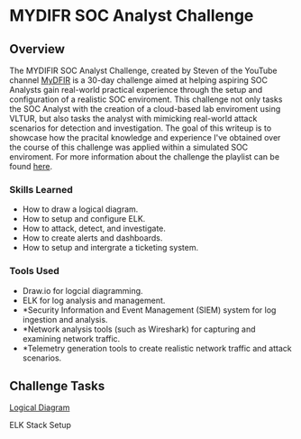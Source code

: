 # MYDIFR SOC Analyst Challenge

## Overview

The MYDIFIR SOC Analyst Challenge, created by Steven of the YouTube channel <a href="https://www.youtube.com/@MyDFIR">MyDFIR</a> is a 30-day challenge aimed at helping aspiring SOC Analysts gain real-world practical experience through the setup and configuration of a realistic SOC enviroment. This challenge not only tasks the SOC Analyst with the creation of a cloud-based lab enviroment using VLTUR, but also tasks the analyst with mimicking real-world attack scenarios for detection and investigation. The goal of this writeup is to showcase how the pracital knowledge and experience I've obtained over the course of this challenge was applied within a simulated SOC enviroment. For more information about the challenge the playlist can be found <a href="https://www.youtube.com/watch?v=W3ExS2m6B24&list=PLG6KGSNK4PuBb0OjyDIdACZnb8AoNBeq6&index=1">here</a>.  

### Skills Learned

- How to draw a logical diagram.
- How to setup and configure ELK.
- How to attack, detect, and investigate.
- How to create alerts and dashboards.
- How to setup and intergrate a ticketing system.

### Tools Used

- Draw.io for logcial diagramming.
- ELK for log analysis and management.
- *Security Information and Event Management (SIEM) system for log ingestion and analysis.
- *Network analysis tools (such as Wireshark) for capturing and examining network traffic.
- *Telemetry generation tools to create realistic network traffic and attack scenarios.

## Challenge Tasks
<a href="https://github.com/marcietolbert/MYDFIR-SOC-Analyst-Challenge/Pages/Logical-Diagram">Logical Diagram</a>

ELK Stack Setup
